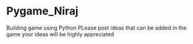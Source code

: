 # Pygame_Niraj
Building game using Python
PLease post ideas that can be added in the game
your ideas will be highly appreciated
